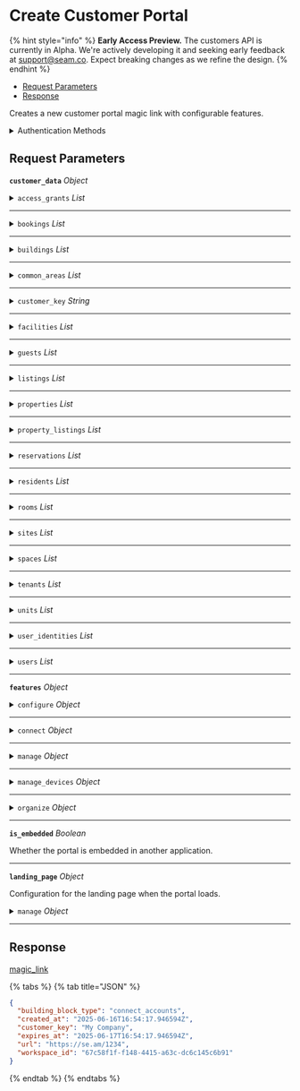 # Create Customer Portal

{% hint style="info" %}
**Early Access Preview.** The customers API is currently in Alpha. We're actively developing it and seeking early feedback at [support@seam.co](mailto:support@seam.co). Expect breaking changes as we refine the design.
{% endhint %}

* [Request Parameters](create_portal.md#request-parameters)
* [Response](create_portal.md#response)

Creates a new customer portal magic link with configurable features.

<details>

<summary>Authentication Methods</summary>

* API key
* Personal access token\
  Must also include the `seam-workspace` header in the request.

To learn more, see [Authentication](https://docs.seam.co/latest/api/authentication).

</details>

## Request Parameters

**`customer_data`** _Object_

<details>

<summary><code>access_grants</code> <em>List</em></summary>

List of access grants.

</details>

***

<details>

<summary><code>bookings</code> <em>List</em></summary>

List of bookings.

</details>

***

<details>

<summary><code>buildings</code> <em>List</em></summary>

List of buildings.

</details>

***

<details>

<summary><code>common_areas</code> <em>List</em></summary>

List of shared common areas.

</details>

***

<details>

<summary><code>customer_key</code> <em>String</em></summary>

Your unique identifier for the customer.

</details>

***

<details>

<summary><code>facilities</code> <em>List</em></summary>

List of gym or fitness facilities.

</details>

***

<details>

<summary><code>guests</code> <em>List</em></summary>

List of guests.

</details>

***

<details>

<summary><code>listings</code> <em>List</em></summary>

List of property listings.

</details>

***

<details>

<summary><code>properties</code> <em>List</em></summary>

List of short-term rental properties.

</details>

***

<details>

<summary><code>property_listings</code> <em>List</em></summary>

List of property listings.

</details>

***

<details>

<summary><code>reservations</code> <em>List</em></summary>

List of reservations.

</details>

***

<details>

<summary><code>residents</code> <em>List</em></summary>

List of residents.

</details>

***

<details>

<summary><code>rooms</code> <em>List</em></summary>

List of hotel or hospitality rooms.

</details>

***

<details>

<summary><code>sites</code> <em>List</em></summary>

List of general sites or areas.

</details>

***

<details>

<summary><code>spaces</code> <em>List</em></summary>

List of general spaces or areas.

</details>

***

<details>

<summary><code>tenants</code> <em>List</em></summary>

List of tenants.

</details>

***

<details>

<summary><code>units</code> <em>List</em></summary>

List of multi-family residential units.

</details>

***

<details>

<summary><code>user_identities</code> <em>List</em></summary>

List of user identities.

</details>

***

<details>

<summary><code>users</code> <em>List</em></summary>

List of users.

</details>

***

**`features`** _Object_

<details>

<summary><code>configure</code> <em>Object</em></summary>

Configuration for the configure feature.

</details>

***

<details>

<summary><code>connect</code> <em>Object</em></summary>

Configuration for the connect accounts feature.

</details>

***

<details>

<summary><code>manage</code> <em>Object</em></summary>

Configuration for the manage feature.

</details>

***

<details>

<summary><code>manage_devices</code> <em>Object</em></summary>

### Configuration for the manage devices feature.

### deprecated: Use `manage` instead.

</details>

***

<details>

<summary><code>organize</code> <em>Object</em></summary>

Configuration for the organize feature.

</details>

***

**`is_embedded`** _Boolean_

Whether the portal is embedded in another application.

***

**`landing_page`** _Object_

Configuration for the landing page when the portal loads.

<details>

<summary><code>manage</code> <em>Object</em></summary>



</details>

***

## Response

[magic\_link](../unstable_partner/building_blocks/)

{% tabs %}
{% tab title="JSON" %}
```json
{
  "building_block_type": "connect_accounts",
  "created_at": "2025-06-16T16:54:17.946594Z",
  "customer_key": "My Company",
  "expires_at": "2025-06-17T16:54:17.946594Z",
  "url": "https://se.am/1234",
  "workspace_id": "67c58f1f-f148-4415-a63c-dc6c145c6b91"
}
```
{% endtab %}
{% endtabs %}
